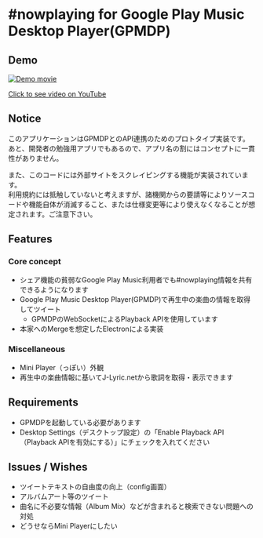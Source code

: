 # #nowplaying for Google Play Music Desktop Player(GPMDP)

## Demo
[![Demo movie](https://img.youtube.com/vi/k2vPMy18ceo/0.jpg)](https://www.youtube.com/watch?v=k2vPMy18ceo)

[Click to see video on YouTube](https://www.youtube.com/watch?v=k2vPMy18ceo)

## Notice
このアプリケーションはGPMDPとのAPI連携のためのプロトタイプ実装です。     
あと、開発者の勉強用アプリでもあるので、アプリ名の割にはコンセプトに一貫性がありません。    

また、このコードには外部サイトをスクレイピングする機能が実装されています。   
利用規約には抵触していないと考えますが、諸機関からの要請等によりソースコードや機能自体が消滅すること、または仕様変更等により使えなくなることが想定されます。ご注意下さい。

## Features
### Core concept
- シェア機能の貧弱なGoogle Play Music利用者でも#nowplaying情報を共有できるようになります
- Google Play Music Desktop Player(GPMDP)で再生中の楽曲の情報を取得してツイート
    - GPMDPのWebSocketによるPlayback APIを使用しています
- 本家へのMergeを想定したElectronによる実装

### Miscellaneous
- Mini Player（っぽい）外観
- 再生中の楽曲情報に基いてJ-Lyric.netから歌詞を取得・表示できます

## Requirements
- GPMDPを起動している必要があります
- Desktop Settings（デスクトップ設定）の「Enable Playback API（Playback APIを有効にする）」にチェックを入れてください

## Issues / Wishes
- ツイートテキストの自由度の向上（config画面）
- アルバムアート等のツイート
- 曲名に不必要な情報（Album Mix）などが含まれると検索できない問題への対処
- どうせならMini Playerにしたい
